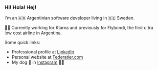 ### Hi! Hola! Hej!

I'm an 🇦🇷 Argentinian software developer living in 🇸🇪 Sweden. 

👨‍💻 Currently working for Klarna and previously for Flybondi, the first ultra low cost airline in Argentina.

Some quick links:
- Professional profile at [LinkedIn](https://www.linkedin.com/in/federatier/)
- Personal website at [Federatier.com](https://federatier.com)
- My dog 🐶 in [Instagram](https://instagram.com/federatier) 🤷‍♂️
